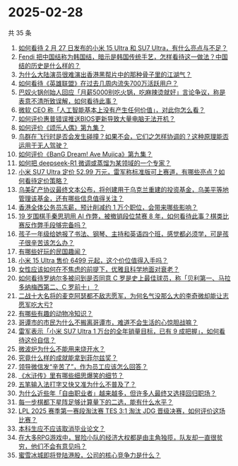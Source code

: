 # 2025-02-28

共 35 条

<!-- BEGIN ZHIHUQUESTIONS -->
<!-- 最后更新时间 Fri Feb 28 2025 01:10:18 GMT+0800 (China Standard Time) -->
1. [如何看待 2 月 27 日发布的小米 15 Ultra 和 SU7 Ultra，有什么亮点与不足？](https://www.zhihu.com/question/13449237346)
1. [Fendi 把中国结称为韩国结，暗示是韩国传统手艺，怎样看待这一做法？中国结的历史是什么样的？](https://www.zhihu.com/question/13535653254)
1. [为什么大陆演员很难演出香港黑帮片中的那种骨子里的江湖气？](https://www.zhihu.com/question/480849535)
1. [如何看待《英雄联盟》在过去几周内流失700万活跃用户？](https://www.zhihu.com/question/13542469586)
1. [巴奴火锅创始人回应「月薪5000别吃火锅，吃麻辣烫就好」言论争议，称是表意不清所致误解，如何看待此事？](https://www.zhihu.com/question/13516772899)
1. [微软 CEO 称「人工智能基本上没有产生任何价值」，对此你怎么看？](https://www.zhihu.com/question/13240788981)
1. [如何评价惠普错误推送BIOS更新导致大量电脑无法开机？](https://www.zhihu.com/question/13435350251)
1. [如何评价《颂乐人偶》第九集？](https://www.zhihu.com/question/13583240052)
1. [鸟群在飞行时是否会发生碰撞？如果不会，它们之怎样协调的？这种原理能否运用于无人驾驶？](https://www.zhihu.com/question/27286898)
1. [如何评价《BanG Dream! Ave Mujica》第九集？](https://www.zhihu.com/question/13289318300)
1. [如何把 deepseek-R1 微调或蒸馏为某领域的一个专家？](https://www.zhihu.com/question/10555876430)
1. [小米 SU7 Ultra 定价 52.99 万元，雷军称标准版可上赛道，有哪些亮点？如何看待定价策略？](https://www.zhihu.com/question/13574329939)
1. [乌美矿产协议最终文本公布，将创建用于乌克兰重建的投资基金，乌美平等地管理该基金，还有哪些信息值得关注？](https://www.zhihu.com/question/13507716839)
1. [香港全体公务员冻薪，预计削减约 1 万个职位，会带来哪些影响？](https://www.zhihu.com/question/13510592548)
1. [19 岁围棋手秦思玥用 AI 作弊，被撤销段位禁赛 8 年，如何看待此事？棋类比赛反作弊手段够完备吗？](https://www.zhihu.com/question/13509894043)
1. [孩子一年级给她报了书法、钢琴、主持和英语四个班，感觉都必须学，可是孩子很辛苦该怎么办？](https://www.zhihu.com/question/573992982)
1. [有哪些好玩的民国趣闻？](https://www.zhihu.com/question/443535669)
1. [小米 15 Ultra 售价 6499 元起，这个价位值得入手吗？](https://www.zhihu.com/question/11061177921)
1. [女性应该如何在不焦虑的前提下，优雅且科学地面对衰老？](https://www.zhihu.com/question/13128043197)
1. [如何看待罗纳尔多被问到是否同意 C 罗是史上最佳球员，称「贝利第一、马拉多纳梅西第二、C 罗前十」？](https://www.zhihu.com/question/13481969260)
1. [二战十大名将的麦克阿瑟都不敌志愿军，为何名气没那么大的李奇微却能让志愿军吃大亏?](https://www.zhihu.com/question/13136736446)
1. [有哪些有趣的动物冷知识？](https://www.zhihu.com/question/563101396)
1. [哥谭市的市民为什么不搬离哥谭市，难道不会生活的心惊胆战嘛？](https://www.zhihu.com/question/647393030)
1. [雷军表示「小米 SU7 Ultra 1 万台的全年销量目标，已有 9 成把握」，如何看待这份自信？](https://www.zhihu.com/question/13409883990)
1. [微波炉为什么不能用来烧开水？](https://www.zhihu.com/question/571320219)
1. [究竟什么样的成就能拿到菲尔兹奖？](https://www.zhihu.com/question/433405126)
1. [领导微信发“辛苦了”，作为员工应该怎么回答？](https://www.zhihu.com/question/340318133)
1. [《水浒传》里有哪些细思爆笑的细节？](https://www.zhihu.com/question/35361494)
1. [五笔输入法打字又快又准为什么不普及了？](https://www.zhihu.com/question/13039306179)
1. [为什么近些年「自由职业者」越来越多，但许多人最终又选择回归职场？](https://www.zhihu.com/question/12829679694)
1. [每一步棋都下星阵足够计算量下的二选，能有什么水平？](https://www.zhihu.com/question/612338721)
1. [LPL 2025 赛季第一赛段淘汰赛 TES 3:1 淘汰 JDG 晋级决赛，如何评价这场比赛？](https://www.zhihu.com/question/13548394935)
1. [本科生应不应该取消毕业论文？](https://www.zhihu.com/question/12172266916)
1. [在大多RPG游戏中，冒险小队的经济大权都是由主角独揽，队友却一直很贫穷，他们不会有意见吗？](https://www.zhihu.com/question/13182263229)
1. [蜜雪冰城即将登陆港股，公司的核心竞争力是什么？](https://www.zhihu.com/question/13434070809)
<!-- END ZHIHUQUESTIONS -->
